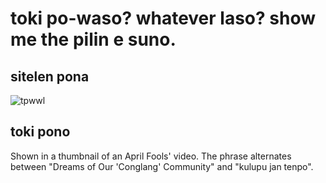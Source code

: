 # toki po-waso? whatever laso? show me the pilin e suno.

## sitelen pona
![tpwwl](https://github.com/user-attachments/assets/bdc996dd-bbf7-4944-80af-a9ac3439a1b2)

## toki pono

Shown in a thumbnail of an April Fools' video. The phrase alternates between "Dreams of Our 'Conglang' Community" and "kulupu jan tenpo".
